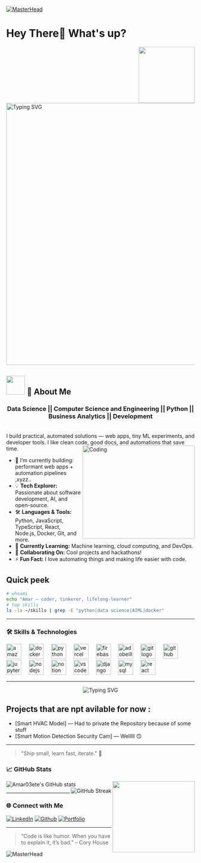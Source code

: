 [![MasterHead](https://user-images.githubusercontent.com/97012708/233769558-710dd1c2-75c1-4e35-bf96-7d125a4c25b2.gif)](https://github.com/MateiMartin)
<!---[![GitHub Banner](https://user-images.githubusercontent.com/58959408/232639433-cb0aea21-66f0-4508-a771-85e2089c5a87.gif)](https://github.com/zainwen9)--->


#  Hey There👋 What's up?

<img align="right" height="150" src="https://media.giphy.com/media/M9gbBd9nbDrOTu1Mqx/giphy.gif"  />

</br>
</br>

<p align="">
  <img width="700" src="https://readme-typing-svg.demolab.com?font=Fira+Code&weight=700&size=26&pause=900&color=00F7FF&center=true&vCenter=true&width=760&lines=Building+cool+stuff+%7C+AI+%7C+Web+%7C+Automation" alt="Typing SVG" />
</p>

##    **<img src="https://user-images.githubusercontent.com/108933534/210176487-bb71ad61-85d6-4027-a637-5384e9a95733.gif" width="50" height="50"/>** 🚀 About Me    
<h3 align="center" >
Data Science || Computer Science and Engineering || Python || Business Analytics || Development
</h3>

</br>I build practical, automated solutions — web apps, tiny ML experiments, and developer tools. 
I like clean code, good docs, and automations that save time.
<img align="right" alt="Coding" height="250" width="300"
 src="https://images.steamusercontent.com/ugc/1631947648964785474/81CBA15178466DD47195A239232202E78987B714/?imw=637&imh=358&ima=fit&impolicy=Letterbox&imcolor=%23000000&letterbox=true">

- 🔭 I’m currently building: performant web apps + automation pipelines ,xyzz..
- 💡 **Tech Explorer:** Passionate about software development, AI, and open-source.
- 🛠️ **Languages & Tools:** Python, JavaScript, TypeScript, React, Node.js, Docker, Git, and more.
- 🌱 **Currently Learning:** Machine learning, cloud computing, and DevOps.
- 🤝 **Collaborating On:** Cool projects and hackathons!
- ⚡ **Fun Fact:** I love automating things and making life easier with code.


## Quick peek
```bash
# whoami
echo "Amar — coder, tinkerer, lifelong-learner"
# top skills
ls -la ~/skills | grep -E "python|data science|AIML|docker"
```

---

### 🛠️ Skills & Technologies

<div align="left">
  <img src="https://skillicons.dev/icons?i=aws" height="40" alt="amazonwebservices logo"  />
  <img width="12" />
  <img src="https://cdn.simpleicons.org/docker/2496ED" height="40" alt="docker logo"  />
  <img width="12" />
  <img src="https://cdn.jsdelivr.net/gh/devicons/devicon/icons/python/python-original.svg" height="40" alt="python logo"  />
  <img width="12" />
  <img src="https://cdn.simpleicons.org/vercel/000000" height="40" alt="vercel logo"  />
  <img width="12" />
  <img src="https://cdn.jsdelivr.net/gh/devicons/devicon/icons/firebase/firebase-plain-wordmark.svg" height="40" alt="firebase logo"  />
  <img width="12" />
  <img src="https://skillicons.dev/icons?i=ai" height="40" alt="adobeillustrator logo"  />
  <img width="12" />
  <img src="https://cdn.simpleicons.org/git/F05032" height="40" alt="git logo"  />
  <img width="12" />
  <img src="https://cdn.simpleicons.org/github/181717" height="40" alt="github logo"  />
  <img width="12" />
  <img src="https://cdn.simpleicons.org/jupyter/F37626" height="40" alt="jupyter logo"  />
  <img width="12" />
  <img src="https://cdn.simpleicons.org/nodedotjs/339933" height="40" alt="nodejs logo"  />
  <img width="12" />
  <img src="https://cdn.simpleicons.org/notion/000000" height="40" alt="notion logo"  />
  <img width="12" />
  <img src="https://cdn.jsdelivr.net/gh/devicons/devicon/icons/vscode/vscode-original.svg" height="40" alt="vscode logo"  />
  <img width="12" />
  <img src="https://cdn.jsdelivr.net/gh/devicons/devicon/icons/django/django-plain.svg" height="40" alt="django logo"  />
  <img width="12" />
  <img src="https://cdn.jsdelivr.net/gh/devicons/devicon/icons/mysql/mysql-original.svg" height="40" alt="mysql logo"  />
  <img width="12" />
  <img src="https://cdn.jsdelivr.net/gh/devicons/devicon/icons/react/react-original.svg" height="40" alt="react logo"  />
</div>

---

<p align="center">
  <img src="https://readme-typing-svg.demolab.com?font=Fira+Code&weight=700&size=30&pause=1000&color=00F7FF&center=true&vCenter=true&width=435&lines=Code.+Create.+Innovate.;Tech+Enthusiast+%F0%9F%94%A5;Always+Learning+Something+New!" alt="Typing SVG" />
</p>



## Projects that are npt avilable for now :
- [Smart HVAC Model] — Had to private the Repository because of some stuff  
- [Smart Motion Detection Security Cam] — Welllll 🙃

---


> "Ship small, learn fast, iterate." 🚀


### 📈 GitHub Stats

<p align="">
  <img src="https://github-readme-stats.vercel.app/api?username=Amar03ete&show_icons=true&theme=radical" alt="Amar03ete's GitHub stats" /> 
<img align="right" height="190" width="220" margin left="200"src="https://media.tenor.com/0hFPh2AGi_wAAAAM/cat-computer.gif"  />
</br>
  <img src="https://github-readme-streak-stats.herokuapp.com/?user=Amar03ete&show_icons=true&theme=radical" alt="GitHub Streak" alt="Amar03ete's GitHub stats" align="right" />
 
</p>

---

### 🌐 Connect with Me

[![LinkedIn](https://img.shields.io/badge/-LinkedIn-0077B5?style=flat&logo=linkedin&logoColor=white)](https://www.linkedin.com/in/amarpandey01/)
[![Github](https://img.shields.io/badge/-Twitter-1DA1F2?style=flat&logo=twitter&logoColor=white)](https://github.com/Amar03ete)
[![Portfolio](https://img.shields.io/badge/-Portfolio-ff5722?style=flat&logo=Firefox&logoColor=white)](https://amar03.vercel.app/)

---

> “Code is like humor. When you have to explain it, it’s bad.” – Cory House


![MasterHead ](https://raw.githubusercontent.com/robiot/robiot/main/jump.gif )
